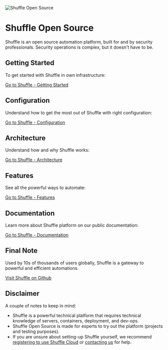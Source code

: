 ![Shuffle Open Source](https://github.com/frikky/shuffle-docs/blob/master/assets/Shuffle_Open_Source.png?raw=true)

# Shuffle Open Source

Shuffle is an open source automation platform, built for and by security professionals. Security operations is complex, but it doesn't have to be.

## Getting Started
To get started with Shuffle in own infrastructure:

[Go to Shuffle - Getting Started](https://shuffler.io/docs/getting_started)

## Configuration
Understand how to get the most out of Shuffle with right configuration:

[Go to Shuffle - Configuration](https://shuffler.io/docs/configuration)

## Architecture
Understand how and why Shuffle works:

[Go to Shuffle - Architecture](https://shuffler.io/docs/architecture)

## Features
See all the powerful ways to automate:

[Go to Shuffle - Features](https://shuffler.io/docs/features)

## Documentation
Learn more about Shuffle platform on our public documentation:

[Go to Shuffle - Documentation](https://shuffler.io/docs/documentation)

## Final Note
Used by 10s of thousands of users globally, Shuffle is a gateway to powerful and efficient automations.

[Visit Shuffle on Github](https://github.com/Shuffle/Shuffle)

## Disclaimer
A couple of notes to keep in mind:
- Shuffle is a powerful technical platform that requires technical knowledge of servers, containers, deployment, and dev-ops.
- Shuffle Open Source is made for experts to try out the platform (projects and testing purposes).
- If you are unsure about setting-up Shuffle yourself, we recommend [registering to use Shuffle Cloud](https://shuffler.io/register) or [contacting us](https://shuffler.io/contact) for help.
